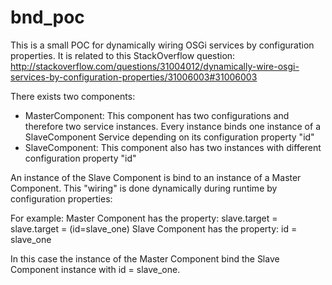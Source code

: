 # bnd_poc
This is a small POC for dynamically wiring OSGi services by configuration properties.
It is related to this StackOverflow question:
http://stackoverflow.com/questions/31004012/dynamically-wire-osgi-services-by-configuration-properties/31006003#31006003

There exists two components:
* MasterComponent: This component has two configurations and therefore two service instances. Every instance binds one instance of a SlaveComponent Service depending on its configuration property "id"
* SlaveComponent: This component also has two instances with different configuration property "id"

An instance of the Slave Component is bind to an instance of a Master Component. This "wiring" is done dynamically during runtime by configuration properties:

For example:
Master Component has the property: slave.target = slave.target = (id=slave_one)
Slave Component has the property: id = slave_one

In this case the instance of the Master Component bind the Slave Component instance with id = slave_one.
